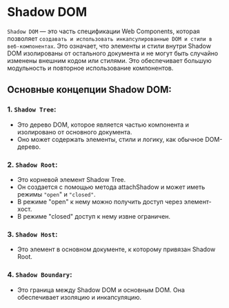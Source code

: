 # Shadow DOM
`Shadow DOM` — это часть спецификации Web Components, которая позволяет `создавать и использовать инкапсулированные DOM и стили в веб-компонентах`. Это означает, что элементы и стили внутри Shadow DOM изолированы от остального документа и не могут быть случайно изменены внешним кодом или стилями. Это обеспечивает большую модульность и повторное использование компонентов.

## Основные концепции Shadow DOM:
### 1. `Shadow Tree`:

- Это дерево DOM, которое является частью компонента и изолировано от основного документа.
- Оно может содержать элементы, стили и логику, как обычное DOM-дерево.

### 2. `Shadow Root`:

- Это корневой элемент Shadow Tree.
- Он создается с помощью метода attachShadow и может иметь режимы `"open`" и `"closed"`.
- В режиме "open" к нему можно получить доступ через элемент-хост.
- В режиме "closed" доступ к нему извне ограничен.
### 3. `Shadow Host`:

- Это элемент в основном документе, к которому привязан Shadow Root.

### 4. `Shadow Boundary`:

- Это граница между Shadow DOM и основным DOM. Она обеспечивает изоляцию и инкапсуляцию.